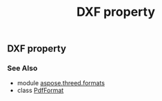 ﻿---
title: DXF property
second_title: Aspose.3D for Python via .NET API References
description: 
type: docs
weight: 150
url: /python-net/aspose.threed.formats/pdfformat/dxf/
is_root: false
---

## DXF property


### See Also
* module [aspose.threed.formats](../../)
* class [PdfFormat](/3d/python-net/aspose.threed.formats/pdfformat)
